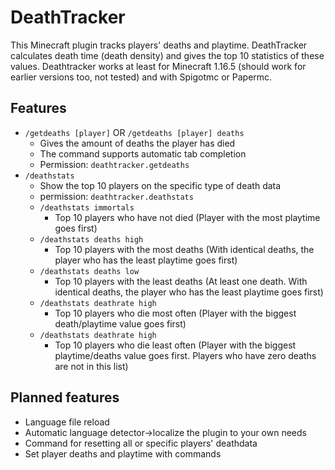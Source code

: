 # DeathTracker
This Minecraft plugin tracks players' deaths and playtime. DeathTracker calculates death time (death density) and gives the top 10 statistics of these values.
Deathtracker works at least for Minecraft 1.16.5 (should work for earlier versions too, not tested) and with Spigotmc or Papermc.

## Features
- `/getdeaths [player]` OR `/getdeaths [player] deaths`
  - Gives the amount of deaths the player has died
  - The command supports automatic tab completion
  - Permission: `deathtracker.getdeaths`
- `/deathstats`
  - Show the top 10 players on the specific type of death data
  - permission: `deathtracker.deathstats`
  - `/deathstats immortals`
    - Top 10 players who have not died (Player with the most playtime goes first)
  - `/deathstats deaths high`
    - Top 10 players with the most deaths (With identical deaths, the player who has the least playtime goes first)
  - `/deathstats deaths low`
    - Top 10 players with the least deaths (At least one death. With identical deaths, the player who has the least playtime goes first)
  - `/deathstats deathrate high` 
    - Top 10 players who die most often (Player with the biggest death/playtime value goes first)
  - `/deathstats deathrate high` 
    - Top 10 players who die least often (Player with the biggest playtime/deaths value goes first. Players who have zero deaths are not in this list)

## Planned features
- Language file reload
- Automatic language detector→localize the plugin to your own needs
- Command for resetting all or specific players' deathdata
- Set player deaths and playtime with commands
